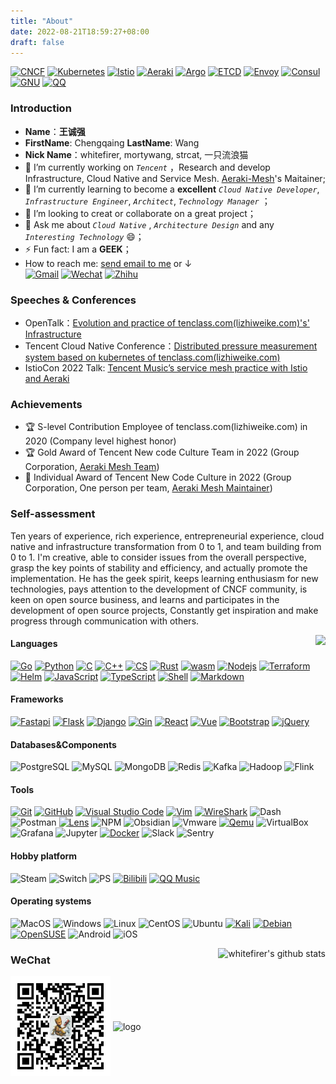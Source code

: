 ```yaml
---
title: "About"
date: 2022-08-21T18:59:27+08:00
draft: false
---
```


[![CNCF](https://img.shields.io/badge/-CNCF-5f5f5f?style=flat&logo=cncf&logoColor=ffffff&labelColor=0078D6)](https://www.cncf.io/)
[![Kubernetes](https://img.shields.io/badge/-Kubernetes-5f5f5f?style=flat&logo=kubernetes&logoColor=ffffff&labelColor=0078D6)](https://github.com/kubernetes)
[![Istio](https://img.shields.io/badge/-Istio-5f5f5f?style=flat&logo=istio&logoColor=ffffff&labelColor=0078D6)](https://github.com/istio)
[![Aeraki](https://img.shields.io/badge/-Aeraki-5f5f5f?style=flat&logo=aeraki&logoColor=ffffff&labelColor=0078D6)](https://github.com/aeraki-mesh)
[![Argo](https://img.shields.io/badge/-Argo-5f5f5f?style=flat&logo=argo&logoColor=ffffff&labelColor=0078D6)](https://github.com/argoproj)
[![ETCD](https://img.shields.io/badge/-ETCD-5f5f5f?style=flat&logo=etcd&logoColor=ffffff&labelColor=599dd5)](https://github.com/etcd-io/etcd)
[![Envoy](https://img.shields.io/badge/-Envoy-5f5f5f?style=flat&logo=consul&logoColor=ffffff&labelColor=d04fab)](https://github.com/envoyproxy)
[![Consul](https://img.shields.io/badge/-Consul-5f5f5f?style=flat&logo=consul&logoColor=ffffff&labelColor=ce4875)](https://github.com/hashicorp/consul)
[![GNU](https://img.shields.io/badge/-GNU-5f5f5f?style=flat&logo=gnu&logoColor=000000&labelColor=ffffff)]()
[![QQ](https://img.shields.io/badge/-Tencent-5f5f5f?style=flat&logo=tencentqq&logoColor=000000&labelColor=ffffff)](https://www.tencent.com/)

### Introduction

- **Name**：**王诚强** 
- **FirstName**: Chengqaing **LastName**: Wang
- **Nick Name**：whitefirer, mortywang, strcat, 一只流浪猫
- 🔭  I’m currently working on *`Tencent`* ，Research and develop Infrastructure, Cloud Native and Service Mesh. [Aeraki-Mesh](https://github.com/aeraki-mesh/aeraki)'s Maitainer;
- 🌱 I’m currently learning to become a **excellent** *`Cloud Native Developer`*, *`Infrastructure Engineer`*, *`Architect`*, *`Technology Manager`* ；
- 👯 I’m looking to creat or collaborate on a great project；
- 💬 Ask me about *`Cloud Native`* , *`Architecture Design`* and any *`Interesting Technology`* 😄；
- ⚡ Fun fact: I am a **GEEK**；
- How to reach me: [send email to me](mailto:whitefirer@gmail.com) or ↓  
[![Gmail](https://img.shields.io/badge/-whitefirer@gmail.com-ea4335?style=flat&logo=Gmail&logoColor=ffffff)](mailto:whitefirer@gmail.com)
[![Wechat](https://img.shields.io/badge/-whitefirer-5fcd73?style=flat&logo=Wechat&logoColor=ffffff)](wechat.jpg)
[![Zhihu](https://img.shields.io/badge/-whitefirer-2369f6?style=flat&logo=Zhihu&logoColor=ffffff)](https://www.zhihu.com/people/whitefirer?_blank)

### Speeches & Conferences

- OpenTalk：[Evolution and practice of tenclass.com(lizhiweike.com)'s' Infrastructure](https://mp.weixin.qq.com/s/doQAo5hohE35raLQmTe7vQ)
- Tencent Cloud Native Conference：[Distributed pressure measurement system based on kubernetes of tenclass.com(lizhiweike.com)](https://mp.weixin.qq.com/s/Se0b_Y39XE-RvNUrdZoSXQ)
- IstioCon 2022 Talk: [Tencent Music’s service mesh practice with Istio and Aeraki](https://www.aeraki.net/blog/2022/istiocon-tencent-music/)

### Achievements

- 🏆 S-level Contribution Employee of tenclass.com(lizhiweike.com) in 2020 (Company level highest honor)
- 🏆 Gold Award of Tencent New code Culture Team in 2022 (Group Corporation, [Aeraki Mesh Team](https://github.com/aeraki-mesh/aeraki))
- 🥇 Individual Award of Tencent New Code Culture in 2022 (Group Corporation, One person per team, [Aeraki Mesh Maintainer](https://github.com/aeraki-mesh/aeraki/blob/master/MAINTAINERS.md))

### Self-assessment

Ten years of experience, rich experience, entrepreneurial experience, cloud native and infrastructure transformation from 0 to 1, and team building from 0 to 1. I'm creative, able to consider issues from the overall perspective, grasp the key points of stability and efficiency, and actually promote the implementation. He has the geek spirit, keeps learning enthusiasm for new technologies, pays attention to the development of CNCF community, is keen on open source business, and learns and participates in the development of open source projects, Constantly get inspiration and make progress through communication with others.

<img align="right" src="https://skillicons.dev/icons?i=go,python,c,cpp,cs,rust,webassembly,nodejs,javascript,typescript,bash,markdown,fastapi,flask,django,postgres,mysql,mongo,redis,react,vue,bootstrap,jquery,git,kubernetes,docker,vim,vscode&perline=4&theme=light" />

#### Languages  
[![Go](https://img.shields.io/badge/-Go-5f5f5f?style=flat&logo=go&logoColor=85d2e3&labelColor=ffffff)](https://go.dev/)
[![Python](https://img.shields.io/badge/-Python-5f5f5f?style=flat&logo=python&labelColor=ffffff)](https://www.python.org/)
[![C](https://img.shields.io/badge/-C-5f5f5f?style=flat&logo=c&logoColor=4a79a5&labelColor=ffffff)](https://en.cppreference.com/w/c)
[![C++](https://img.shields.io/badge/-CPP-5f5f5f?style=flat&logo=cplusplus&logoColor=4a79a5&labelColor=ffffff)](https://en.cppreference.com/w/cpp)
[![CS](https://img.shields.io/badge/-CSharp-5f5f5f?style=flat&logo=csharp&logoColor=4a79a5&labelColor=ffffff)](https://docs.microsoft.com/en-us/dotnet/csharp/)
[![Rust](https://img.shields.io/badge/-Rust-5f5f5f?style=flat&logo=rust&logoColor=000000&labelColor=ffffff)](https://www.rust-lang.org/)
[![wasm](https://img.shields.io/badge/-Wasm-5f5f5f?style=flat&logo=webassembly&logoColor=4a79a5&labelColor=ffffff)](https://webassembly.org/)
[![Nodejs](https://img.shields.io/badge/-Nodejs-5f5f5f?style=flat&logo=Node.js&labelColor=ffffff)](https://nodejs.org/en/)
[![Terraform](https://img.shields.io/badge/-Terraform-5f5f5f?style=flat&logo=terraform&logoColor=7249b6&labelColor=ffffff)](https://www.terraform.io/language)
[![Helm](https://img.shields.io/badge/-Helm-5f5f5f?style=flat&logo=helm&logoColor=ffffff&labelColor=0078D6)](https://helm.sh/)
[![JavaScript](https://img.shields.io/badge/-JavaScript-5f5f5f?style=flat&logo=javascript&labelColor=ffffff)](https://www.javascript.com/)
[![TypeScript](https://img.shields.io/badge/-TypeScript-5f5f5f?style=flat&logo=typescript&labelColor=ffffff)](https://www.typescriptlang.org/)
[![Shell](https://img.shields.io/badge/-Shell-5f5f5f?style=flat&logo=gnubash&logoColor=4a79a5&labelColor=ffffff)](https://linuxcommand.org/index.php)
[![Markdown](https://img.shields.io/badge/-Markdown-5f5f5f?style=flat&logo=markdown&logoColor=4a79a5&labelColor=ffffff)](https://www.markdownguide.org/)

#### Frameworks  
[![Fastapi](https://img.shields.io/badge/-Fastapi-5f5f5f?style=flat&logo=fastapi&logoColor=ffffff&labelColor=44968a)](https://fastapi.tiangolo.com/)
[![Flask](https://img.shields.io/badge/-Flask-5f5f5f?style=flat&logo=flask&logoColor=000000&labelColor=ffffff)](https://flask.palletsprojects.com/)
[![Django](https://img.shields.io/badge/-Django-5f5f5f?style=flat&logo=django&logoColor=000000&labelColor=ffffff)](https://www.djangoproject.com/)
[![Gin](https://img.shields.io/badge/-Gin-5f5f5f?style=flat&logo=gin&labelColor=ffffff)](https://gin-gonic.com/)
[![React](https://img.shields.io/badge/-React-5f5f5f?style=flat&logo=react&labelColor=ffffff)](https://reactjs.org/)
[![Vue](https://img.shields.io/badge/-Vue-5f5f5f?style=flat&logo=vue.js&labelColor=ffffff)](https://vuejs.org/)
[![Bootstrap](https://img.shields.io/badge/-Bootstrap-5f5f5f?style=flat&logo=bootstrap&logoColor=ffffff&labelColor=563D7C)](https://getbootstrap.com/)
[![jQuery](https://img.shields.io/badge/-jQuery-5f5f5f?style=flat&logo=jQuery&logoColor=0769AD&labelColor=ffffff)](https://jquery.com/)
#### Databases&Components  
![PostgreSQL](https://img.shields.io/badge/-PostgreSQL-5f5f5f?style=flat&logo=postgresql&logoColor=ffffff&labelColor=336791)
![MySQL](https://img.shields.io/badge/-MySQL-5f5f5f?style=flat&logo=mysql&labelColor=ffffff)
![MongoDB](https://img.shields.io/badge/-MongoDB-5f5f5f?style=flat&logo=mongodb&labelColor=ffffff)
![Redis](https://img.shields.io/badge/-Redis-5f5f5f?style=flat&logo=redis&labelColor=ffffff)
![Kafka](https://img.shields.io/badge/-Kafka-5f5f5f?style=flat&logo=apachekafka&logoColor=000000&labelColor=ffffff)
![Hadoop](https://img.shields.io/badge/-Hadoop-5f5f5f?style=flat&logo=apachehadoop&logoColor=000000&labelColor=f7e56e)
![Flink](https://img.shields.io/badge/-Flink-5f5f5f?style=flat&logo=apacheflink&logoColor=d55c72&labelColor=ffffff)

#### Tools  
[![Git](https://img.shields.io/badge/-Git-5f5f5f?style=flat&logo=git&logoColor=F05032&labelColor=ffffff)](https://git-scm.com/)
[![GitHub](https://img.shields.io/badge/-GitHub-5f5f5f?style=flat&logo=github&logoColor=000000&labelColor=ffffff)](https://github.com/)
[![Visual Studio Code](https://img.shields.io/badge/-VSCode-5f5f5f?style=flat&logo=visual-studio-code&labelColor=007ACC)](https://code.visualstudio.com/)
[![Vim](https://img.shields.io/badge/-Vim-5f5f5f?style=flat&logo=vim&logoColor=357820&labelColor=ffffff)](https://www.vim.org/)
[![WireShark](https://img.shields.io/badge/-WireShark-5f5f5f?style=flat&logo=wireshark&logoColor=ffffff&labelColor=0078D6)](https://www.wireshark.org/)
![Dash](https://img.shields.io/badge/-Dash-5f5f5f?style=flat&logo=dash&logoColor=ffffff&labelColor=0078D6)
![Postman](https://img.shields.io/badge/-Postman-5f5f5f?style=flat&logo=postman&logoColor=ffffff&labelColor=ee7447)
[![Lens](https://img.shields.io/badge/-Lens-5f5f5f?style=flat&logo=lens&logoColor=ffffff&labelColor=0078D6)](https://k8slens.dev/)
![NPM](https://img.shields.io/badge/-npm-5f5f5f?style=flat&logo=npm&labelColor=ffffff)
![Obsidian](https://img.shields.io/badge/-Obsidian-5f5f5f?style=flat&logo=obsidian&logoColor=8074d3&labelColor=ffffff)
![Vmware](https://img.shields.io/badge/-Vmware-5f5f5f?style=flat&logo=vmware&labelColor=ffffff)
[![Qemu](https://img.shields.io/badge/-Qemu-5f5f5f?style=flat&logo=qemu&labelColor=ffffff)](https://www.qemu.org/)
![VirtualBox](https://img.shields.io/badge/-VirtualBox-5f5f5f?style=flat&logo=virtualbox&labelColor=213a61)
![Grafana](https://img.shields.io/badge/-Grafana-5f5f5f?style=flat&logo=grafana&labelColor=ffffff)
![Jupyter](https://img.shields.io/badge/-Jupyter-5f5f5f?style=flat&logo=jupyter&labelColor=ffffff)
[![Docker](https://img.shields.io/badge/-Docker-5f5f5f?style=flat&logo=docker&logoColor=ffffff&labelColor=0078D6)](https://github.com/docker)
![Slack](https://img.shields.io/badge/-Slack-5f5f5f?style=flat&logo=slack&logoColor=ffffff&labelColor=0078D6)
![Sentry](https://img.shields.io/badge/-Sentry-5f5f5f?style=flat&logo=sentry&logoColor=351c3d&labelColor=ffffff)

#### Hobby platform  
![Steam](https://img.shields.io/badge/-Steam-5f5f5f?style=flat&logo=steam&labelColor=213a61)
![Switch](https://img.shields.io/badge/-Switch-5f5f5f?style=flat&logo=nintendo-switch&labelColor=d42426)
![PS](https://img.shields.io/badge/-PS-5f5f5f?style=flat&logo=playstation&labelColor=2b71ca)
[![Bilibili](https://img.shields.io/badge/-Bilibili-5f5f5f?style=flat&logo=bilibili&logoColor=ffffff&labelColor=45a0d1)](bilibili.com)
[![QQ Music](https://img.shields.io/badge/-QQMusic-5f5f5f?style=flat&logo=applemusic&logoColor=fadb4a&labelColor=5ba3aa)](https://y.qq.com/n/ryqq/playlist/1333418725)

#### Operating systems  
![MacOS](https://img.shields.io/badge/-MacOS-5f5f5f?style=flat&logo=apple&logoColor=000000&labelColor=ffffff)
![Windows](https://img.shields.io/badge/-Windows-5f5f5f?style=flat&logo=windows&logoColor=ffffff&labelColor=0078D6)
![Linux](https://img.shields.io/badge/-Linux-5f5f5f?style=flat&logo=linux&logoColor=000000&labelColor=aaaa22)
![CentOS](https://img.shields.io/badge/-CentOS-5f5f5f?style=flat&logo=centos&logoColor=883075&labelColor=ffffff)
![Ubuntu](https://img.shields.io/badge/-Ubuntu-5f5f5f?style=flat&logo=ubuntu&labelColor=ffffff)
[![Kali](https://img.shields.io/badge/-Kali-5f5f5f?style=flat&logo=kali-linux&logoColor=000000&labelColor=ffffff)](https://www.kali.org/)
[![Debian](https://img.shields.io/badge/-Debian-5f5f5f?style=flat&logo=debian&logoColor=9a1e33&labelColor=ffffff)](https://www.debian.org/)
[![OpenSUSE](https://img.shields.io/badge/-OpenSUSE-5f5f5f?style=flat&logo=opensuse&logoColor=ffffff&labelColor=7aa44f)](https://www.opensuse.org/)
![Android](https://img.shields.io/badge/-Android-5f5f5f?style=flat&logo=android&labelColor=ffffff)
![iOS](https://img.shields.io/badge/-iOS-5f5f5f?style=flat&logo=ios&logoColor=000000&labelColor=ffffff)


<img align="right" src="https://github-readme-stats.vercel.app/api?username=whitefirer&show_icons=true&theme=vue" alt="whitefirer's github stats" />

### WeChat 
<img src="wechat.jpg" alt="wechat" height="160" align="center" />

<img src="https://github-profile-trophy.vercel.app/?username=whitefirer&theme=vue&column=7&margin-w=10" alt="logo" height="160" align="center" />